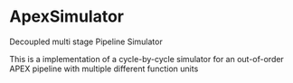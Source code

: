 # ApexSimulator
Decoupled multi stage Pipeline Simulator


This is a implementation of a cycle-by-cycle simulator for an out-of-order APEX pipeline with multiple different function units
